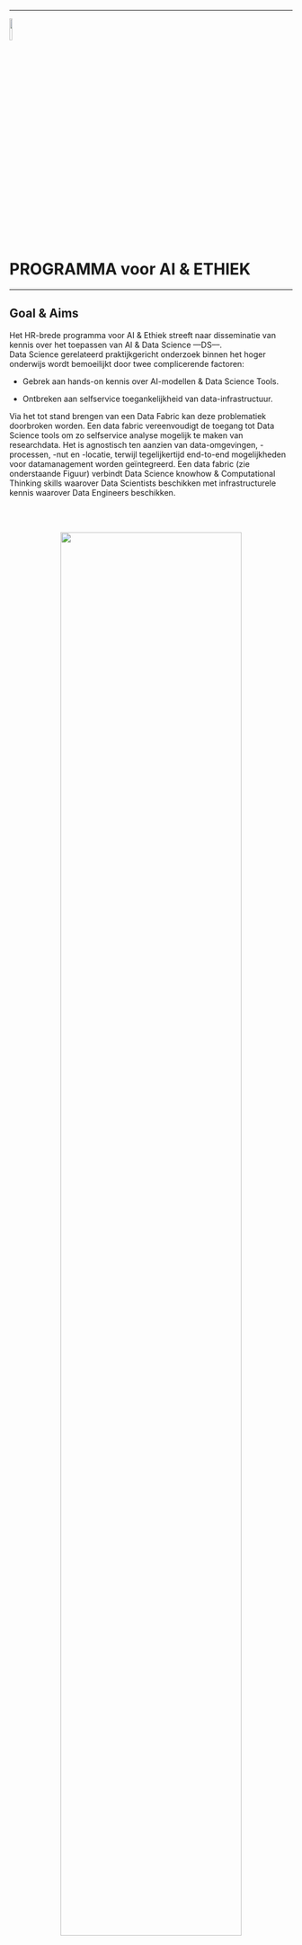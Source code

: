 <!--
https://docs.github.com/en/get-started/writing-on-github/getting-started-with-writing-and-formatting-on-github/basic-writing-and-formatting-syntax
-->


***********

<p align="left">
<img src="https://avatars.githubusercontent.com/u/115706761?s=400&u=7c6cae892816e172b0b7eef99f2d32adb948c6ad&v=4" width=10% height=10%>
<p align="left">

<p style="border-bottom: none"> <p/>

# PROGRAMMA voor AI & ETHIEK 

***********

## Goal & Aims

Het HR-brede programma voor AI & Ethiek streeft naar disseminatie van kennis over het toepassen van AI & Data Science ––DS––. <br />
Data Science gerelateerd praktijkgericht onderzoek binnen het hoger onderwijs wordt bemoeilijkt door twee complicerende factoren:

* Gebrek aan hands-on kennis over AI-modellen & Data Science Tools.

* Ontbreken aan selfservice toegankelijkheid van data-infrastructuur. 

Via het tot stand brengen van een Data Fabric kan deze problematiek doorbroken worden. Een data fabric vereenvoudigt de toegang tot Data Science tools om zo selfservice analyse mogelijk te maken van researchdata. Het is agnostisch ten aanzien van data-omgevingen, -processen, -nut en -locatie, terwijl tegelijkertijd end-to-end mogelijkheden voor datamanagement worden geïntegreerd. Een data fabric (zie onderstaande Figuur) verbindt Data Science knowhow & Computational Thinking skills waarover Data Scientists beschikken met infrastructurele kennis waarover  Data Engineers beschikken.

<br> <br>

<p align="center">
<img src="https://user-images.githubusercontent.com/684692/208652992-55099b81-20fb-4c97-83a9-f04deb65eef3.png" width=80% height=80%>
<p align="center">


***********

## Our [Motto](https://fsymbols.com/text-art/) is:

<br> <br>
<div align="center">

███████████████████████████████████████████████████████
█▄─▄▄▀█─▄▄─███▄─▀█▄─▄█─▄▄─███─█─██▀▄─██▄─▄▄▀█▄─▀█▀─▄█░█
██─██─█─██─████─█▄▀─██─██─███─▄─██─▀─███─▄─▄██─█▄█─██▄█
▀▄▄▄▄▀▀▄▄▄▄▀▀▀▄▄▄▀▀▄▄▀▄▄▄▄▀▀▀▄▀▄▀▄▄▀▄▄▀▄▄▀▄▄▀▄▄▄▀▄▄▄▀▄▀

</div>

<br> <br>
***********

# Afstuderen in het Prometheus Data Science Lab

***********

Het Prometheus data-lab richt zich op het betrouwbaar & verantwoord inzetten van Data Science om te komen tot bildung van Computational Thinking, enerzijds, en het laagdrempelig delen van inzichten akfkomsting van maatschappelijke vraagstukken die voortvloeien uit praktijkgericht onderzoek, anderzijds. 

Data Science creëert betekenisvolle inzichten uit researchdata. Voorbeelden hiervan zijn teksten & images afkomstig van het world-wide-web, zoals sociale media en discussiefora, maar kunnen ook bestaan uit IoT sensor-data en/of logfiles die gebruikt kunnen worden voor het trainen van state-of-the-art AI-modellen.

Het Prometheus Lab werkt samen met opdrachtgevers aan data-producten om de doorzoekbaarheid van researchdata te vergroten, causale relaties te kunnen opsporen en/of patronen te kunnen blootleggen. Daarbij ligt de focus op het laagdrempelig & verantwoord inzetten van AI-technologie. Centraal uitgangspunt is het doorlichten van 
de gehele keten van informatieverwerking ––data pipeline––, van ruwe data tot de menselijke beslissing.



<br> <br>
***********

## Afstudeer Thema's

Er zijn drie verschillende Data Science thema's waarop studenten kunnen afstuderen:

* Toepassen van kunstmatige intelligentie (AI) en Machine Learning (ML). Doel is het ontwerpen van FAIR data products die het benutten van AI-modellen toegankelijk maken voor niet-technisch onderlegde eindgebruikers. Een voorbeeld hiervan is de [Matlab, Regression Learner applicatie](https://github.com/robvdw/MATLAB_REGRESSION_LEARNER). 

<!--
In this course, you will build on the skills learned in Exploratory Data Analysis with MATLAB and Data Processing and Feature Engineering with MATLAB to increase your ability to harness the power of MATLAB to analyze data relevant to the work you do. These skills are valuable for those who have domain knowledge and some exposure to computational tools, but no programming background. To be successful in this course, you should have some background in basic statistics (histograms, averages, standard deviation, curve fitting, interpolation) and have completed courses 1 through 2 of this specialization. By the end of this course, you will use MATLAB to identify the best machine learning model for obtaining answers from your data. You will prepare your data, train a predictive model, evaluate and improve your model, and understand how to get the most out of your models.
-->

* Toepassen van natuurlijke taalverwerking (NLP). Doel is het ontwerpen van FAIR data products die grootschalige taalmodellen ––zoals BERT, BLOOM en ChatGPT–– kunnen benutten voor de analyse van vrije-teksten. Voorbeeld hiervan is ["text mining & wrangling" van klinische vrije tekst](https://github.com/robvdw/Decision-Support-Systems-In-Allied-Healthcare) afkomstig van zorgverleners. 


* Toepassen van kennisrepresentatietechnieken, waaronder semantic web, ontologies, reasoning, en symbolic AI. Doel is het benutten van Data Science tools voor het creeren van een Data Fabric. Voorbeeld hiervan is [Anaconda in combinatie met Jupyter Notebooks](https://github.com/robvdw/Creating-AI-Data-Products-Using-Jupyter-Notebooks).

<br> <br>
*********** 
## Wij zijn op zoek naar studenten met:

* Sterke affiniteit voor AI-technologie, waaronder Machine Learning en Deep Learning, waarbij je je bewust bent van de randvoorwaarden, kansen en beperkingen.

* Actieve beheersing van een hogere programeertaal  ---bijvoorkeur Python--- inclusief praktische kennis van data Science libraries. 


<!--
Wat wij jou bieden
Jij wilt werken aan de voorloper van jouw carrière. Een stage geeft de mogelijkheid om een kijkje te nemen bij wellicht jouw toekomstige werkgever. TNO gaat daarin een stap verder. Je neemt niet alleen een kijkje, jij en jouw kennis zijn essentieel voor onze innovaties. We hechten daarom veel waarde aan jouw persoonlijke en professionele ontwikkeling.
Uiteraard word je goed begeleid tijdens je stage, tegelijkertijd geven we je de ruimte om jezelf te ontplooien. Vanzelfsprekend bieden we je een passende stagevergoeding aan.

TNO als werkgever
Ervaring opdoen in een groep van enthousiaste, gedreven Data Scientists, die na het werk ook nog (online) sociale activiteiten delen. Dit alles binnen de Unit ICT van TNO. TNO is een onafhankelijke onderzoeksorganisatie die op basis van haar expertise en onderzoek een belangrijke bijdrage levert aan de concurrentiekracht van bedrijven en organisaties, aan de economie en aan de kwaliteit van de samenleving als geheel. Met zo’n 3000 medewerkers werken we voor uiteenlopende opdrachtgevers: overheden, het mkb, grote bedrijven, dienstverleners en maatschappelijke organisaties. Samen werken we aan nieuwe kennis, betere producten, heldere adviezen over beleid en processen. Bij alles wat we doen, draait het om impact. Onze product- en procesinnovaties en onze adviezen hebben pas écht zin als de opdrachtgever daarmee zijn concurrentiepositie kan verbeteren. Als de overheid daarmee haar beleid doelmatiger kan inrichten. En als het mensen en organisaties daadwerkelijk verder helpt.
-->

<br /><br /><br /><br /><br /><br /><br /><br /><br /><br />

************


# Workshop aanbod Programma AI & Ethiek 


************

Het didactische fundament voor het opbouwen van een breed aanbod van AI & Ethiek workshops is gebaseerd op het Dreyfus model. 
<br> <br>

<p align="center">
<img src="https://user-images.githubusercontent.com/684692/208001090-ae7b38fb-b653-4400-9f60-57b12922b6bc.jpg" width=60% height=60%>
<p align="center">


## Goal & Aims

Ons doel is om op drie skill-niveau's workshops te gaan aanbieden.
Het eerste niveau is gericht op de duiding. Uitgangspunt is dat de beoogde doelgroep nagenoeg geen inhoudelijke kennis heeft van AI & ethiek. Het tweede niveau is gericht op toepassen. Uitgangspunt hier is dat de beoogde doelgroep over inhoudelijke basiskennis beschikt  over hoe AI-technologie te duiden en in een ethisch kader te plaatsen. Deze doelgroep is nog niet in staat om AI-technologie zelfstandig te kunnen toepassen. Het derde niveau is gericht innoveren & onderzoeken. Uitgangspunt hier is dat de beoogde doelgroep over voldoende inhoudelijke kennis bezit om AI-technologie zelfstandig & verantwoord kan toepassen. Deze doelgroep heeft behoefte aan verdieping van hun AI kennis met betrekking tot een specifiek toepassingsdomein.

<br> <br>
<div align="center">

 Dreyfus skill-level | Doelgroep |  Competenties 
----- | --- | --- 
novice | duider | Has an incomplete understanding, approaches tasks mechanistically and needs supervision to complete them.
Advanced Beginner | duider | Has a working understanding, tends to see actions as a series of steps, can complete simpler tasks without supervision.
Competent | toepasser | Has a good working and background understanding, sees actions at least partly in context, able to complete work independently to a standard that is acceptable though it may lack refinement.
Proficient | toepasser | Has a deep understanding, sees actions holistically, can achieve a high standard routinely.
Expert | innovator | Has an authoritative or deep holistic understanding, deals with routine matters intuitively, able to go beyond existing interpretations, achieves excellence with ease.

</div>
<br> <br>

<br>
 
***********
 
## Workshop AI-toepassing Domeinen/Modaliteiten



Er zijn drie dominante AI toepassingsgebieden/modaliteiten: Natural Language processing/Language: NLP, Computer Vision/vision: CV and Reinforcement Learning RL /Motor-behaviour. Het fundament onder deze toepassingdgebieden wordt gevormd door de vakgebieden Data Science & Machine Learning.
 
<br> 
<div align="center">
  
   Natural Language Processing [NLP]   |   Computer Vision [CV]    |    Reinforced Learning [RL]    
 --- | --- | ---
 | |
 creating  [chat-bots](https://www.digitalocean.com/community/tutorials/how-to-create-an-intelligent-chatbot-in-python-using-the-spacy-nlp-library) | creating [facial expression recognition](https://towardsdatascience.com/the-ultimate-guide-to-emotion-recognition-from-facial-expressions-using-python-64e58d4324ff) | creating [ML-agents](https://www.gocoder.one/blog/introduction-to-unity-ml-agents)


</div>
<br> <br>

Uitgangpunt is om tot een workshop eco-systeem te komen op basis waarvan de beoogde doelgroep zelf kan bepalen welke workshop ze willen volgen. 
 
 Elke workshop zal gekoppeld worden aan een  Github Repository op  met als URL: https://github.com/HR-HUMANIZING-CYBER. Uiteindelijk zal een deel van de workshops worden omgezet in  EduBadges.
<br> <br>


***********

## Workshop overzicht december 2022
De DUUR van de workshops moet nog worden toegevoegd. Miro materiaal ook deelbaar maken?  Edu-badges / examinering / certificering?

<br> <br>

Dreyfus skill-level | Doelgroep |  Start niveau  | AI-domein | Leerdoel | Docs | Tools |  Cast
--- | --- | --- | --- | --- | --- | --- | ---
novice | duider | onvolledig inzicht, <br /> supervisie nodig | Machine learning | Je leert de concepten die je moet weten om te kunnen begrĳpen wat state-of-the-art AI is en hoe het werkt. Voor deze workshop is geen technische voorkennis vereist | [pdf](https://docent.cmi.hro.nl/willi/10JAAR_STADSLAB/AI_WORKSHOP_10JAAR_STADSLAB_JUNI_2022sec.pdf) ☑ |Google <br /> Teachable Machine | Marije <Br />  <br/> Rob
novice | duider | onvolledig inzicht, <br /> supervisie nodig | Data Science| Je leert de concepten die je moet weten om te kunnen begrĳpen wat state-of-the-art Data Science is en hoe je broncode kunt schrijven met Notebooks. Voor deze workshop is geen technische voorkennis vereist | [Github Rep](https://github.com/robvdw/Creating-AI-Data-Products-Using-Jupyter-Notebooks) ☑ | Anaconda <br /> Jupyter Notebook <br /> Python | Alfons <Br />  <br/> Rob
novice | duider | onvolledig inzicht, <br /> supervisie nodig | Machine Learning <br /> NLP <br/> CV| Azure docententraining (AI-900)  Voor deze workshop is geen technische voorkennis vereist | [Webpage](https://learn.microsoft.com/en-us/certifications/exams/ai-900) ☑ | Anaconda <br /> Jupyter Notebook <br /> Python | Alfons <br /><br /> Rob
Proficient | toepasser | inzicht in context, <br /> autonoom | Machine Learning | Verschillende regressie-neurale netwerkmodellen worden vergelijken met behulp van de Matlab Regression Learner app. Het doel is om getrainde modellen te exporteren op aangepaste datasets om voorspellingen te doen voor nieuwe gegevens. | [GitHub Rep](https://github.com/robvdw/MATLAB_REGRESSION_LEARNER) ☑ | Matlab | Rob
Proficient | toepasser | inzicht in context, <br /> autonoom | Machine Learning <br /> <br />  NLP | Verschillende NLP functies worden vergelijken met behulp van Python Jupyter Notebooks. Het doel is om chatbots te trainen op basis van een zelf opgestelde dialoog-structuur. | [GitHub Rep](https://github.com/robvdw/Digital-Humans) ☑ | spaCy, NLTK, Pandas, Pytorh | Rob



